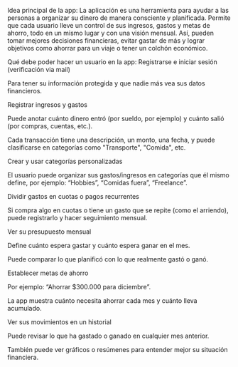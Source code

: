Idea principal de la app:
La aplicación es una herramienta para ayudar a las personas a organizar su dinero de manera consciente y planificada. Permite que cada usuario lleve un control de sus ingresos, gastos y metas de ahorro, todo en un mismo lugar y con una visión mensual. Así, pueden tomar mejores decisiones financieras, evitar gastar de más y lograr objetivos como ahorrar para un viaje o tener un colchón económico.

Qué debe poder hacer un usuario en la app:
Registrarse e iniciar sesión (verificación via mail)

Para tener su información protegida y que nadie más vea sus datos financieros.

Registrar ingresos y gastos

Puede anotar cuánto dinero entró (por sueldo, por ejemplo) y cuánto salió (por compras, cuentas, etc.).

Cada transacción tiene una descripción, un monto, una fecha, y puede clasificarse en categorías como "Transporte", "Comida", etc.

Crear y usar categorías personalizadas

El usuario puede organizar sus gastos/ingresos en categorías que él mismo define, por ejemplo: “Hobbies”, “Comidas fuera”, “Freelance”.

Dividir gastos en cuotas o pagos recurrentes

Si compra algo en cuotas o tiene un gasto que se repite (como el arriendo), puede registrarlo y hacer seguimiento mensual.

Ver su presupuesto mensual

Define cuánto espera gastar y cuánto espera ganar en el mes.

Puede comparar lo que planificó con lo que realmente gastó o ganó.

Establecer metas de ahorro

Por ejemplo: “Ahorrar $300.000 para diciembre”.

La app muestra cuánto necesita ahorrar cada mes y cuánto lleva acumulado.

Ver sus movimientos en un historial

Puede revisar lo que ha gastado o ganado en cualquier mes anterior.

También puede ver gráficos o resúmenes para entender mejor su situación financiera.